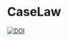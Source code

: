 # CaseLaw


[![DOI](https://zenodo.org/badge/83026858.svg)](https://zenodo.org/badge/latestdoi/83026858)

